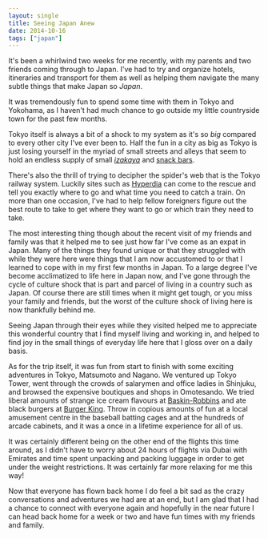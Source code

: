 ```yaml
---
layout: single
title: Seeing Japan Anew
date: 2014-10-16
tags: ["japan"]
---
```


It's been a whirlwind two weeks for me recently, with my parents and two friends coming through to Japan. I've had to try and organize hotels, itineraries and transport for them as well as helping them navigate the many subtle things that make Japan so _Japan_.

It was tremendously fun to spend some time with them in Tokyo and Yokohama, as I haven't had much chance to go outside my little countryside town for the past few months.

Tokyo itself is always a bit of a shock to my system as it's so _big_ compared to every other city I've ever been to. Half the fun in a city as big as Tokyo is just losing yourself in the myriad of small streets and alleys that seem to hold an endless supply of small _[izakaya][1]_ and [snack bars][2].

There's also the thrill of trying to decipher the spider's web that is the Tokyo railway system. Luckily sites such as [Hyperdia][3] can come to the rescue and tell you exactly where to go and what time you need to catch a train. On more than one occasion, I've had to help fellow foreigners figure out the best route to take to get where they want to go or which train they need to take.

The most interesting thing though about the recent visit of my friends and family was that it helped me to see just how far I've come as an expat in Japan. Many of the things they found unique or that they struggled with while they were here were things that I am now accustomed to or that I learned to cope with in my first few months in Japan. To a large degree I've become acclimatized to life here in Japan now, and I've gone through the cycle of culture shock that is part and parcel of living in a country such as Japan. Of course there are still times when it might get tough, or you miss your family and friends, but the worst of the culture shock of living here is now thankfully behind me.

Seeing Japan through their eyes while they visited helped me to appreciate this wonderful country that I find myself living and working in, and helped to find joy in the small things of everyday life here that I gloss over on a daily basis.

As for the trip itself, it was fun from start to finish with some exciting adventures in Tokyo, Matsumoto and Nagano. We ventured up Tokyo Tower, went through the crowds of salarymen and office ladies in Shinjuku, and browsed the expensive boutiques and shops in Omotesando. We tried liberal amounts of strange ice cream flavours at [Baskin-Robbins][4] and ate black burgers at [Burger King][5]. Throw in copious amounts of fun at a local amusement centre in the baseball batting cages and at the hundreds of arcade cabinets, and it was a once in a lifetime experience for all of us.

It was certainly different being on the other end of the flights this time around, as I didn't have to worry about 24 hours of flights via Dubai with Emirates and time spent unpacking and packing luggage in order to get under the weight restrictions. It was certainly far more relaxing for me this way!

Now that everyone has flown back home I do feel a bit sad as the crazy conversations and adventures we had are at an end, but I am glad that I had a chance to connect with everyone again and hopefully in the near future I can head back home for a week or two and have fun times with my friends and family.

 [1]: https://en.wikipedia.org/wiki/Izakaya
 [2]: https://en.wikipedia.org/wiki/Host_and_hostess_clubs#Snack_bars
 [3]: http://www.hyperdia.com/
 [4]: http://www.31ice.co.jp/
 [5]: http://time.com/3327567/burger-king-black-burger/